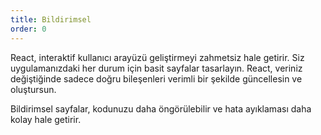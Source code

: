 ```yaml
---
title: Bildirimsel
order: 0
---
```


React, interaktif kullanıcı arayüzü geliştirmeyi zahmetsiz hale getirir. Siz uygulamanızdaki her durum için basit sayfalar tasarlayın. React, veriniz değiştiğinde sadece doğru bileşenleri verimli bir şekilde güncellesin ve oluştursun.

Bildirimsel sayfalar, kodunuzu daha öngörülebilir ve hata ayıklaması daha kolay hale getirir.
